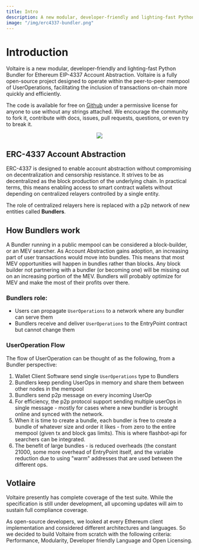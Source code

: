 ```yaml
---
title: Intro
description: A new modular, developer-friendly and lighting-fast Python Bundler for Ethereum EIP-4337 Account Abstraction
image: "/img/erc4337-bundler.png"
---
```


# Introduction
Voltaire is a new modular, developer-friendly and lighting-fast Python Bundler for Ethereum EIP-4337 Account Abstraction. Voltaire is a fully open-source project designed to operate within the peer-to-peer mempool of UserOperations, facilitating the inclusion of transactions on-chain more quickly and efficiently.

The code is available for free on [Github](https://candidelabs.com/voltaire) under a permissive license for anyone to use without any strings attached. We encourage the community to fork it, contribute with docs, issues, pull requests, questions, or even try to break it.
<p align="center">
  <img src="/img/erc4337-bundler.png" />
</p>

## ERC-4337 Account Abstraction

ERC-4337 is designed to enable account abstraction without compromising on decentralization and censorship resistance. It strives to be as decentralized as the block production of the underlying chain. In practical terms, this means enabling access to smart contract wallets without depending on centralized relayers controlled by a single entity. 

The role of centralized relayers here is replaced with a p2p network of new entities called **Bundlers**.

## How Bundlers work

A Bundler running in a public mempool can be considered a block-builder, or an MEV searcher. As Account Abstraction gains adoption, an increasing part of user transactions would move into bundles. This means that most MEV opportunities will happen in bundles rather than blocks. Any block builder not partnering with a bundler (or becoming one) will be missing out on an increasing portion of the MEV. Bundlers will probably optimize for MEV and make the most of their profits over there.

### Bundlers role: 

- Users can propagate `UserOperations` to a network where any bundler can serve them
- Bundlers receive and deliver `UserOperations` to the EntryPoint contract but cannot change them

### UserOperation Flow

The flow of UserOperation can be thought of as the following, from a Bundler perspective:

1. Wallet Client Software send single `UserOperations` type to Bundlers
2. Bundlers keep pending UserOps in memory and share them between other nodes in the mempool
3. Bundlers send p2p message on every incoming UserOp
4. For efficiency, the p2p protocol support sending multiple userOps in single message - mostly for cases where a new bundler is brought online and synced with the network.
5. When it is time to create a bundle, each bundler is free to create a bundle of whatever size and order it likes - from zero to the entire mempool (given tx and block gas limits). This is where flashbot-api for searchers can be integrated.
6. The benefit of large bundles - is reduced overheads (the constant 21000, some more overhead of EntryPoint itself, and the variable reduction due to using "warm" addresses that are used between the different ops.

## Votlaire 

Voltaire presently has complete coverage of the test suite. While the specification is still under development, all upcoming updates will aim to sustain full compliance coverage.

As open-source developers, we looked at every Ethereum client implementation and considered different architectures and languages. So we decided to build Voltaire from scratch with the following criteria: Performance, Modularity, Developer friendly Language and Open Licensing.
